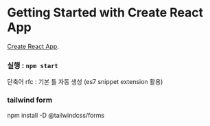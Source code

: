 # Getting Started with Create React App
[Create React App](https://github.com/facebook/create-react-app).

### 실행 : `npm start`

단축어 rfc : 기본 틀 자동 생성 (es7 snippet extension 활용)



### tailwind form 
npm install -D @tailwindcss/forms